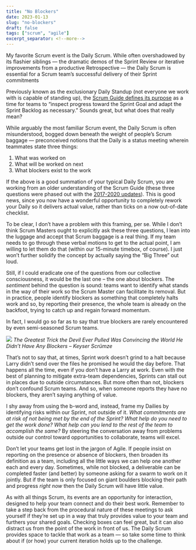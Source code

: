 ```yaml
---
title: "No Blockers"
date: 2023-01-13
slug: "no-blockers"
draft: false
tags: ["scrum", "agile"]
excerpt_separator: <!--more-->
---
```


My favorite Scrum event is the Daily Scrum. While often overshadowed by its flashier siblings — the dramatic demos of the Sprint Review or iterative improvements from a productive Retrospective — the Daily Scrum is essential for a Scrum team’s successful delivery of their Sprint commitments

<!--more-->

Previously known as the exclusionary Daily Standup (not everyone we work with is capable of standing up), the [Scrum Guide defines its purpose](https://scrumguides.org/scrum-guide.html#daily-scrum) as a time for teams to “inspect progress toward the Sprint Goal and adapt the Sprint Backlog as necessary.” Sounds great, but what does that really mean?

While arguably the most familiar Scrum event, the Daily Scrum is often misunderstood, bogged down beneath the weight of people’s Scrum baggage — preconceived notions that the Daily is a status meeting wherein teammates state three things:
1. What was worked on
2. What will be worked on next
3. What blockers exist to the work

If the above is a good summation of your typical Daily Scrum, you are working from an older understanding of the Scrum Guide (these three questions were phased out with the [2017-2020 updates](https://alleyinteractive.slack.com/archives/C48K0E737/p1667932869564609?thread_ts=1667932755.853919&cid=C48K0E737)). This is good news, since you now have a wonderful opportunity to completely rework your Daily so it delivers actual value, rather than ticks on a now out-of-date checklist.

To be clear, I don’t have a problem with this framing, per se. While I don’t think Scrum Masters ought to explicitly ask these three questions, I lean into the luggage and accept that Scrum baggage is a real thing. If my team needs to go through these verbal motions to get to the actual point, I am willing to let them do that (within our 15-minute timebox, of course). I just won’t further solidify the concept by actually saying the “Big Three” out loud. 

Still, if I could eradicate one of the questions from our collective consciousness, it would be the last one – the one about blockers. The *sentiment*  behind the question is sound: teams want to identify what stands in the way of their work so the Scrum Master can facilitate its removal. But in practice, people identify blockers as something that completely halts work and so, by reporting their presence, the whole team is already on the backfoot, trying to catch up and regain forward momentum.

In fact, I would go so far as to say that true blockers are rarely encountered by even semi-seasoned Scrum teams.

![](https://thumbs.gfycat.com/MiserableReasonableJackal-size_restricted.gif)
*The Greatest Trick the Devil Ever Pulled Was Convincing the World He Didn’t Have Any Blockers – Keyser Scrümze*


That’s not to say that, at times, Sprint work doesn’t grind to a halt because Larry didn’t send over the files he promised he would the day before. That happens all the time, even if you don’t have a Larry at work. Even with the best of planning to mitigate extra-team dependencies, Sprints can stall out in places due to outside circumstances. But more often than not, blockers don’t confound Scrum teams. And so, when someone reports they have no blockers, they aren’t saying anything of value.

I shy away from using the b-word and, instead, frame my Dailies by identifying risks within our Sprint, not outside of it. *What commitments are at risk of not being met by the end of the Sprint? What help do you need to get the work done? What help can you lend to the rest of the team to accomplish the same?* By steering the conversation away from problems outside our control toward opportunities to collaborate, teams will excel.

Don’t let your teams get lost in the jargon of Agile. If people insist on reporting on the presence or absence of blockers, then broaden its definition as a team, including all the little ways we can help one another each and every day. Sometimes, while not blocked, a deliverable can be completed faster (and better) by someone asking for a swarm to work on it jointly. But if the team is only focused on giant boulders blocking their path and progress *right now* then the Daily Scrum will have little value.

As with all things Scrum, its events are an opportunity for interaction, designed to help your team connect and do their best work. Remember to take a step back from the procedural nature of these meetings to ask yourself if they’re set up in a way that truly provides value to your team and furthers your shared goals. Checking boxes can feel great, but it can also distract us from the point of the work in front of us. The Daily Scrum provides space to tackle that work as a team — so take some time to think about if (or how) your current iteration holds up to the challenge.
